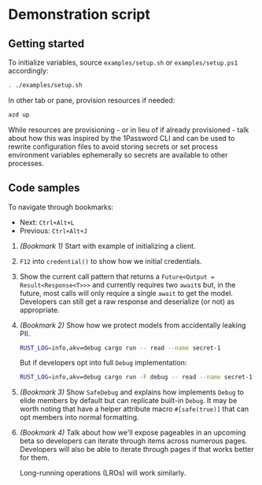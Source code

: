 # Demonstration script

## Getting started

To initialize variables, source `examples/setup.sh` or `examples/setup.ps1` accordingly:

```bash
. ./examples/setup.sh
```

In other tab or pane, provision resources if needed:

```bash
azd up
```

While resources are provisioning - or in lieu of if already provisioned - talk about how this was inspired by the
1Password CLI and can be used to rewrite configuration files to avoid storing secrets or set process environment
variables ephemerally so secrets are available to other processes.

## Code samples

To navigate through bookmarks:

* Next: `Ctrl+Alt+L`
* Previous: `Ctrl+Alt+J`

1. *(Bookmark 1)* Start with example of initializing a client.
2. `F12` into `credential()` to show how we initial credentials.
3. Show the current call pattern that returns a `Future<Output = Result<Response<T>>>` and currently requires two
    `await`s but, in the future, most calls will only require a single `await` to get the model. Developers can still
    get a raw response and deserialize (or not) as appropriate.

4. *(Bookmark 2)* Show how we protect models from accidentally leaking PII.

    ```bash
    RUST_LOG=info,akv=debug cargo run -- read --name secret-1
    ```

    But if developers opt into full `Debug` implementation:

    ```bash
    RUST_LOG=info,akv=debug cargo run -F debug -- read --name secret-1
    ```

5. *(Bookmark 3)* Show `SafeDebug` and explains how implements `Debug` to elide members by default but can replicate
    built-in `Debug`. It may be worth noting that have a helper attribute macro `#[safe(true)]` that can opt members
    into normal formatting.

6. *(Bookmark 4)* Talk about how we'll expose pageables in an upcoming beta so developers can iterate through items
    across numerous pages. Developers will also be able to iterate through pages if that works better for them.

    Long-running operations (LROs) will work similarly.
